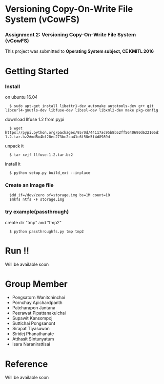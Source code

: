 # Versioning Copy-On-Write File System (vCowFS)
### Assignment 2: Versioning Copy-On-Write File System (vCowFS)
This project was submitted to **Operating System subject, CE KMITL 2016**
# Getting Started
### Install

on ubuntu 16.04

```
  $ sudo apt-get install libattr1-dev automake autotools-dev g++ git libcurl4-gnutls-dev libfuse-dev libssl-dev libxml2-dev make pkg-config
```

download llfuse 1.2 from pypi

```
  $ wget https://pypi.python.org/packages/95/0d/44117ac95b8b52ff5640690d622105d7afa0dd4354432e6460c589f6382c/llfuse-1.2.tar.bz2#md5=4bf20ec273bc2ca41c6f58e5f4d8989d
```

unpack it

```
  $ tar xvjf llfuse-1.2.tar.bz2
```

install it

```
  $ python setup.py build_ext --inplace
```
### Create an image file

```
  $dd if=/dev/zero of=storage.img bs=1M count=10
  $mkfs ntfs -F storage.img
```
### try example(passthrough)

create dir "tmp" and "tmp2"

```
  $ python passthroughfs.py tmp tmp2
```

# Run !!

Will be available soon

# Group Member
* Pongsatorn Wanitchinchai
* Pornchay Apichardpanth
* Patcharapon Jantana
* Peerawat Pipattanakulchai
* Supawit Kansompoj
* Suttichai Pongsanont
* Sirapat Tiyasuwan
* Siridej Phanathanate
* Atthasit Sintunyatum
* Isara Naranirattisai

# Reference

Will be available soon
